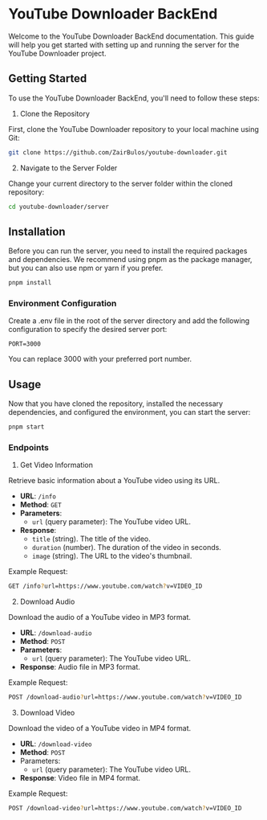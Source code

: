 # YouTube Downloader BackEnd

Welcome to the YouTube Downloader BackEnd documentation. This guide will help you get started with setting up and running the server for the YouTube Downloader project.

## Getting Started

To use the YouTube Downloader BackEnd, you'll need to follow these steps:

1. Clone the Repository

  First, clone the YouTube Downloader repository to your local machine using Git:

  ```bash
  git clone https://github.com/ZairBulos/youtube-downloader.git
  ```

2. Navigate to the Server Folder

  Change your current directory to the server folder within the cloned repository:

  ```bash
  cd youtube-downloader/server
  ```

## Installation

Before you can run the server, you need to install the required packages and dependencies. We recommend using pnpm as the package manager, but you can also use npm or yarn if you prefer.

```bash
pnpm install
```

### Environment Configuration

Create a .env file in the root of the server directory and add the following configuration to specify the desired server port:

```env
PORT=3000
```

You can replace 3000 with your preferred port number.

## Usage

Now that you have cloned the repository, installed the necessary dependencies, and configured the environment, you can start the server:

```bash
pnpm start
```

### Endpoints

1. Get Video Information

Retrieve basic information about a YouTube video using its URL.

* **URL**: `/info`
* **Method**: `GET`
* **Parameters**:
  * `url` (query parameter): The YouTube video URL.
* **Response**:
  * `title` (string). The title of the video.
  * `duration` (number). The duration of the video in seconds.
  * `image` (string). The URL to the video's thumbnail.
  
Example Request:

```bash
GET /info?url=https://www.youtube.com/watch?v=VIDEO_ID
```

2. Download Audio

Download the audio of a YouTube video in MP3 format.

* **URL**: `/download-audio`
* **Method**: `POST`
* **Parameters**:
  * ``url`` (query parameter): The YouTube video URL.
* **Response**: Audio file in MP3 format.
  
Example Request:

```bash
POST /download-audio?url=https://www.youtube.com/watch?v=VIDEO_ID
```

3. Download Video

Download the video of a YouTube video in MP4 format.

* **URL**: `/download-video`
* **Method**: `POST`
* Parameters:
  * `url` (query parameter): The YouTube video URL.
* **Response**: Video file in MP4 format.

Example Request:

```bash
POST /download-video?url=https://www.youtube.com/watch?v=VIDEO_ID
```
